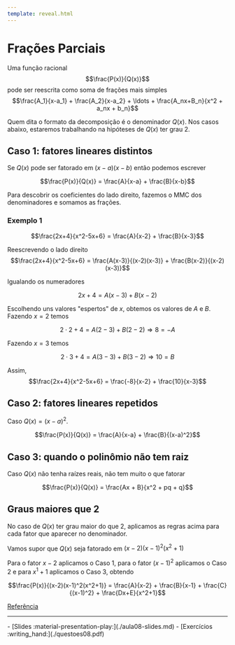 ```yaml
---
template: reveal.html
---
```

# Frações Parciais

Uma função racional 
$$\frac{P(x)}{Q(x)}$$
pode ser reescrita como soma de frações mais simples
$$\frac{A_1}{x-a_1} + \frac{A_2}{x-a_2} + \ldots + \frac{A_nx+B_n}{x^2 + a_nx + b_n}$$

Quem dita o formato da decomposição é o denominador $Q(x)$.  Nos casos abaixo, estaremos trabalhando na hipóteses de $Q(x)$ ter grau 2. 

## Caso 1: fatores lineares distintos

Se $Q(x)$ pode ser fatorado em $(x-a)(x-b)$ então podemos escrever

$$\frac{P(x)}{Q(x)} = \frac{A}{x-a} + \frac{B}{x-b}$$

Para descobrir os coeficientes do lado direito, fazemos o MMC dos denominadores e somamos as frações.

### Exemplo 1

$$\frac{2x+4}{x^2-5x+6} = \frac{A}{x-2} + \frac{B}{x-3}$$

Reescrevendo o lado direito
$$\frac{2x+4}{x^2-5x+6} = \frac{A(x-3)}{(x-2)(x-3)} + \frac{B(x-2)}{(x-2)(x-3)}$$

Igualando os numeradores

$$2x+4 = A(x-3) + B(x-2)$$

Escolhendo uns valores "espertos" de $x$, obtemos os valores de $A$ e $B$. Fazendo $x=2$ temos

$$2\cdot 2 + 4 = A(2-3) + B(2-2) \Rightarrow 8 = -A$$

Fazendo $x=3$ temos

$$2\cdot 3 + 4 = A(3-3) + B(3-2) \Rightarrow 10 = B$$

Assim, 
$$\frac{2x+4}{x^2-5x+6} = \frac{-8}{x-2} + \frac{10}{x-3}$$

## Caso 2: fatores lineares repetidos

Caso $Q(x) = (x-a)^2$.

$$\frac{P(x)}{Q(x)} = \frac{A}{x-a} + \frac{B}{(x-a)^2}$$

## Caso 3: quando o polinômio não tem raiz

Caso $Q(x)$ não tenha raízes reais, não tem muito o que fatorar

$$\frac{P(x)}{Q(x)} = \frac{Ax + B}{x^2 + pq + q}$$


## Graus maiores que 2

No caso de $Q(x)$ ter grau maior do que 2, aplicamos as regras acima para cada fator que aparecer no denominador. 

Vamos supor que $Q(x)$ seja fatorado em $(x-2)(x-1)^2(x^2+1)$

Para o fator $x-2$ aplicamos o Caso 1, para o fator $(x-1)^2$ aplicamos o Caso 2 e para $x^1+1$ aplicamos o Caso 3, obtendo

$$\frac{P(x)}{(x-2)(x-1)^2(x^2+1)} = \frac{A}{x-2} + \frac{B}{x-1} + \frac{C}{(x-1)^2} + \frac{Dx+E}{x^2+1}$$




[Referência](https://lemas.furg.br/images/parte1.pdf)

---

<div class="grid cards" markdown>
 - [Slides :material-presentation-play:](./aula08-slides.md)
 - [Exercícios :writing_hand:](./questoes08.pdf)
</div>
